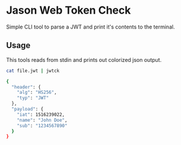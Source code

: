 # Jason Web Token Check

Simple CLI tool to parse a JWT and print it's contents to the terminal.


## Usage

This tools reads from stdin and prints out colorized json output.

```bash
cat file.jwt | jwtck

{
  "header": {
    "alg": "HS256",
    "typ": "JWT"
  },
  "payload": {
    "iat": 1516239022,
    "name": "John Doe",
    "sub": "1234567890"
  }
}
```
